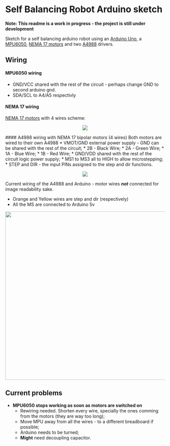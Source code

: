 # Self Balancing Robot Arduino sketch

**Note: This readme is a work in progress - the project is still under development**

Sketch for a self balancing arduino robot using an [Arduino Uno](http://www.dx.com/pt/p/uno-r3-atmega328p-development-board-for-arduino-402904?Utm_rid=60225380&Utm_source=affiliate), a [MPU6050](http://www.dx.com/p/gy-521-mpu6050-3-axis-acceleration-gyroscope-6dof-module-blue-154602?Utm_rid=60225380&Utm_source=affiliate), [NEMA 17 motors](http://www.dx.com/pt/p/geeetech-1-8-degree-nema-14-35-byghw-stepper-motor-for-3d-printer-black-386069?Utm_rid=60225380&Utm_source=affiliate) and two [A4988](http://www.dx.com/pt/p/3d-printer-a4988-arduino-reprap-stepper-motor-driver-265980?Utm_rid=60225380&Utm_source=affiliate) drivers.

## Wiring

#### MPU6050 wiring 
  * GND/VCC shared with the rest of the circuit - perhaps change GND to second arduino gnd.
  * SDA/SCL to A4/A5 respectivly

#### NEMA 17 wiring 
  [NEMA 17 motors](http://www.dx.com/pt/p/geeetech-1-8-degree-nema-14-35-byghw-stepper-motor-for-3d-printer-black-386069?Utm_rid=60225380&Utm_source=affiliate) with 4 wires scheme:
<p align="center">
  <img src="http://www.linengineering.com/_images/Wiring_4_lead_Wires.png"/>
</p>
#### A4988 wiring with NEMA 17 bipolar motors (4 wires)
  Both motors are wired to their own A4988
  * VMOT/GND external power supply - GND can be shared with the rest of the circuit;
  * 2B - Black Wire;
  * 2A - Green Wire;
  * 1A - Blue Wire;
  * 1B - Red Wire;
  * GND/VDD shared with the rest of the circuit logic power supply;
  * MS1 to MS3 all to HIGH to allow microstepping;
  * STEP and DIR - the input PINs assigned to the step and dir functions.
<p align="center">
  <img src="http://a.pololu-files.com/picture/0J3360.1200.png"/>
</p>

Current wiring of the A4988 and Arduino - motor wires ***not*** connected for image readability sake.
* Orange and Yellow wires are step and dir (respectively)
* All the MS are connected to Arduino 5v

<p align="center">
  <img src="http://i.imgur.com/FvkU5qE.jpgg" width="530"/>
</p>

## Current problems
  * **MPU6050 stops working as soon as motors are switched on**
    * Rewiring needed. Shorten every wire, specially the ones comming from the motors (they are way too long);
    * Move MPU away from all the wires - to a different breadboard if possible;
    * Arduino needs to be turned;
    * **Might** need decoupling capacitor.

